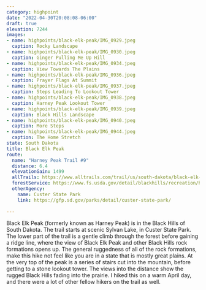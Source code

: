 ```yaml
---
category: highpoint
date: "2022-04-30T20:08:08-06:00"
draft: true
elevation: 7244
images:
- name: highpoints/black-elk-peak/IMG_0929.jpeg
  caption: Rocky Landscape
- name: highpoints/black-elk-peak/IMG_0930.jpeg
  caption: Ginger Pulling Me Up Hill
- name: highpoints/black-elk-peak/IMG_0934.jpeg
  caption: View Towards The Plains
- name: highpoints/black-elk-peak/IMG_0936.jpeg
  caption: Prayer Flags At Summit
- name: highpoints/black-elk-peak/IMG_0937.jpeg
  caption: Steps Leading To Lookout Tower
- name: highpoints/black-elk-peak/IMG_0938.jpeg
  caption: Harney Peak Lookout Tower
- name: highpoints/black-elk-peak/IMG_0939.jpeg
  caption: Black Hills Landscape
- name: highpoints/black-elk-peak/IMG_0940.jpeg
  caption: More Steps
- name: highpoints/black-elk-peak/IMG_0944.jpeg
  caption: The Home Stretch
state: South Dakota
title: Black Elk Peak
route:
  name: "Harney Peak Trail #9"
  distance: 6.4
  elevationGain: 1499
  allTrails: https://www.alltrails.com/trail/us/south-dakota/black-elk-peak-trail
  forestService: https://www.fs.usda.gov/detail/blackhills/recreation/hiking/?cid=stelprdb5190237
  otherAgency: 
    name: Custer State Park
    link: https://gfp.sd.gov/parks/detail/custer-state-park/
  
---
```

Black Elk Peak (formerly known as Harney Peak) is in the Black Hills of South Dakota.  The trail starts at scenic Sylvan Lake, in Custer State Park.  The lower part of the trail is a gentle climb through the forest before gaining a ridge line, where the view of Black Elk Peak and other Black Hills rock formations opens up.  The general ruggedness of all of the rock formations, make this hike not feel like you are in a state that is mostly great plains.  At the very top of the peak is a series of stairs cut into the mountain, before getting to a stone lookout tower.  The views into the distance show the rugged Black Hills fading into the prairie.  I hiked this on a warm April day, and there were a lot of other fellow hikers on the trail as well.
